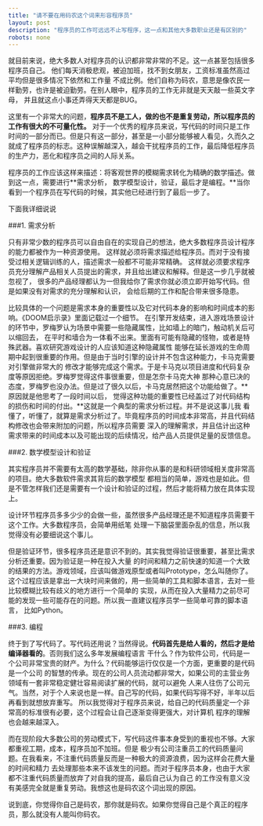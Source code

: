 ```yaml
---
title: "请不要在用码农这个词来形容程序员"
layout: post
description: "程序员的工作可远远不止写程序，这一点和其他大多数职业还是有区别的"
robots: none
---
```


就目前来说，绝大多数人对程序员的认识都非常非常的不足。这一点甚至包括很多程序员自己。
他们每天消极悲观，被迫加班，找不到女朋友，工资标准虽然高过平均但是很多情况下依然和工作量
不成比例。他们自称为码农，意思是像农民一样勤劳，也许是被迫勤劳。在别人眼中，程序员的工作无非就是天天敲一些英文字母，
并且就这点小事还弄得天天都是BUG。

这里有一个非常大的问题，**程序员不是工人，做的也不是重复劳动，所以程序员的工作有很大的不可量化性。**
对于一个优秀的程序员来说，写代码的时间只是工作时间的一部分而已。但是只有这一部分，甚至是一小部分能够被人看见，久而久之就成了程序员的标志。这种误解越深入，越会干扰程序员的工作，最后降低程序员的生产力，恶化和程序员之间的人际关系。

程序员的工作应该这样来描述：将客观世界的模糊需求转化为精确的数学描述。做到这一点，需要进行**需求分析，
数学模型设计，验证，最后才是编程。**当你看到一个程序员在写代码的时候，其实他已经进行到了最后一步了。

下面我详细说说

###1. 需求分析

只有非常少数的程序员可以自由自在的实现自己的想法，绝大多数程序员设计程序的能力都被作为一种资源使用。
这样就必须将需求描述给程序员。而对于没有接受过相关逻辑训练的人，描述需求一般都不可能非常精确。
这样就必须要求程序员充分理解产品相关人员提出的需求，并且给出建议和解释。但是这一步几乎就被忽视了，
很多的产品经理都认为一但我给你了需求你就必须立即开始写代码。但是如果没有对需求的充分理解和认识，
会给后期的工作和配合带来很多隐患。

比较具体的一个问题是需求本身的重要性以及它对代码本身的影响和时间成本的影响。《DOOM启示录》里面记载过一个细节。
在引擎开发结束，进入游戏场景设计的环节中，罗梅罗认为场景中需要一些隐藏属性，比如墙上的暗门，触动机关后可以缩回去，
在平时和墙合为一体看不出来。里面有可能有隐藏的怪物，或者是特殊武器。喜欢研究游戏设计的人应该知道这种隐藏属性
能够在延长游戏的生命周期中起到很重要的作用。但是由于当时引擎的设计并不包含这种能力，卡马克需要对引擎做非常大的
修改才能够完成这个需求。于是卡马克以项目进度和代码复杂度等原因拒绝。罗梅罗觉得这件事很重要，但是怎奈卡马克大神
那种心意已决的态度，罗梅罗也没办法。但是过了很久以后，卡马克居然把这个功能给做了。**原因就是他思考了一段时间以后，
觉得这种功能的重要性已经盖过了对代码结构的损伤和时间的付出。**这就是一个典型的需求分析过程。并不是说这事儿我
看懂了，听懂了，就算是需求分析过了。毕竟程序员的时间成本非常高，并且代码结构修改也会带来附加的问题，所以程序员需要
深入的理解需求，并且估计出这种需求带来的时间成本以及可能出现的后续情况，给产品人员提供足量的反馈信息。

###2. 数学模型设计和验证

其实程序员并不需要有太高的数学基础，除非你从事的是和科研领域相关度非常高的项目。绝大多数软件需求其背后的数学模型
都相当的简单，游戏也是如此。但是不管怎样我们还是需要有一个设计和验证的过程，然后才能将精力放在具体实现上。

设计环节程序员多多少少的会做一些，虽然很多产品经理还是不知道程序员需要干这个工作。大多数程序员，会简单用纸笔
处理一下脑袋里面杂乱的信息，所以我觉得没有必要细说这个事儿。

但是验证环节，很多程序员还是意识不到的。其实我觉得验证很重要，甚至比需求分析还重要。因为验证是一种在投入大量
的时间和精力之前快速的知道一个大致的结果的方法。游戏领域，应该叫做游戏原型或者叫Prototype，怎么叫随你了。
这个过程应该是拿出一大块时间来做的，用一些简单的工具和脚本语言，去对一些比较模糊比较有歧义的地方进行一个简单的
实现，从而在投入大量精力之前尽可能的发现一些可能存在的问题。所以我一直建议程序员学一些简单可靠的脚本语言，
比如Python。

###3. 编程

终于到了写代码了。写代码还用说？当然得说。**代码首先是给人看的，然后才是给编译器看的**。否则我们这么多年发展编程语言
干什么？作为软件公司，代码是一个公司非常宝贵的财产。为什么？代码能够运行仅仅是一个方面，更重要的是代码是一个公司
的智慧的传承。现在的公司人员流动都非常大，如果公司的主营业务领域有一套非常稳定健壮容易阅读扩展的代码，就可以避免
人来人往伤了公司元气。当然，对于个人来说也是一样。自己写的代码，如果代码写得不好，半年以后再看到就想放弃重写。
所以我觉得对于程序员来说，给自己的代码质量定一个非常高的标准很有必要，这个过程会让自己逐渐变得更强大，对计算机
程序的理解也会越来越深入。

而在现阶段大多数公司的劳动模式下，写代码这件事本身受到的重视也不够。大家都重视工期，成本，程序员加不加班。但是
极少有公司注重员工的代码质量问题。在我看来，不注重代码质量反而是一种极大的资源浪费，因为这样会花费大量的时间和精力
去处理那些本来不该发生的问题。而对于程序员本身，也由于大家都不注重代码质量而放弃了对自我的提高，最后自己认为自己
的工作没有意义没有美感完全就是重复劳动。我想这也是码农这个词出现的原因。

说到底，你觉得你自己是码农，那你就是码农。如果你觉得自己是个真正的程序员，那么就没有人能叫你码农。